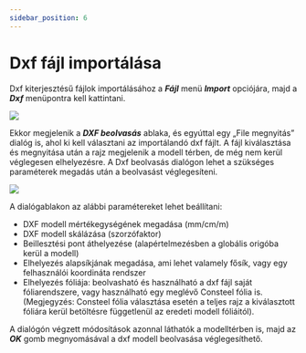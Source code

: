 ```yaml
---
sidebar_position: 6
---
```

# Dxf fájl importálása

<!-- wp:paragraph -->

Dxf kiterjesztésű fájlok importálásához a _**Fájl**_ menü _**Import**_ opciójára, majd a _**Dxf**_ menüpontra kell kattintani.

<!-- /wp:paragraph -->

<!-- wp:image {"align":"center","id":32427,"width":284,"height":228,"sizeSlug":"full","linkDestination":"media"} -->

[![](https://consteelsoftware.com/wp-content/uploads/2022/02/Fajl_import_dxf.png)](./img/wp-content-uploads-2022-02-Fajl_import_dxf.png)

<!-- /wp:image -->

<!-- wp:paragraph -->

Ekkor megjelenik a _**DXF beolvasás**_ ablaka, és egyúttal egy „File megnyitás” dialóg is, ahol ki kell választani az importálandó dxf fájlt. A fájl kiválasztása és megnyitása után a rajz megjelenik a modell térben, de még nem kerül véglegesen elhelyezésre. A Dxf beolvasás dialógon lehet a szükséges paraméterek megadás után a beolvasást véglegesíteni.

<!-- /wp:paragraph -->

<!-- wp:image {"align":"center","id":32434,"width":325,"height":464,"sizeSlug":"full","linkDestination":"media"} -->

[![](https://consteelsoftware.com/wp-content/uploads/2022/02/dxf_import.png)](./img/wp-content-uploads-2022-02-dxf_import.png)

<!-- /wp:image -->

<!-- wp:paragraph -->

A dialógablakon az alábbi paramétereket lehet beállítani:

<!-- /wp:paragraph -->

<!-- wp:list -->

- DXF modell mértékegységének megadása (mm/cm/m)
- DXF modell skálázása (szorzófaktor)
- Beillesztési pont áthelyezése (alapértelmezésben a globális origóba kerül a modell)
- Elhelyezés alapsíkjának megadása, ami lehet valamely fősík, vagy egy felhasználói koordináta rendszer
- Elhelyezés fóliája: beolvasható és használható a dxf fájl saját fóliarendszere, vagy használható egy meglévő Consteel fólia is. (Megjegyzés: Consteel fólia választása esetén a teljes rajz a kiválasztott fóliára kerül betöltésre függetlenül az eredeti modell fóliáitól).

<!-- /wp:list -->

<!-- wp:paragraph -->

A dialógón végzett módosítások azonnal láthatók a modelltérben is, majd az _**OK**_ gomb megnyomásával a dxf modell beolvasása véglegesíthető.

<!-- /wp:paragraph -->
